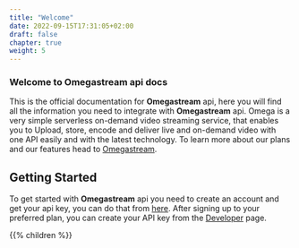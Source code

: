 ```yaml
---
title: "Welcome"
date: 2022-09-15T17:31:05+02:00
draft: false
chapter: true
weight: 5
---
```


### Welcome to **Omegastream** api docs

This is the official documentation for **Omegastream** api, here you will find all the information you need to integrate with **Omegastream** api.
Omega is a very simple serverless on-demand video streaming service, that enables you to Upload, store, encode and deliver live and on-demand video with one API easily and with the latest technology.
To learn more about our plans and our features head to [Omegastream](https://www.omegastream.net/).


## Getting Started

To get started with **Omegastream** api you need to create an account and get your api key, you can do that from [here](https://dash.omegastream.net/).
After signing up to your preferred plan, you can create your API key from the [Developer](https://dash.omegastream.net/developer) page.


{{% children  %}}